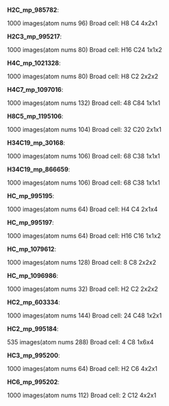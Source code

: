 **H2C_mp_985782**:

   1000 images(atom nums 96)
   Broad cell: H8 C4   4x2x1


**H2C3_mp_995217**:

   1000 images(atom nums 80)
   Broad cell: H16 C24 1x1x2


**H4C_mp_1021328**:

   1000 images(atom nums 80)
   Broad cell: H8 C2   2x2x2


**H4C7_mp_1097016**:

   1000 images(atom nums 132)
   Broad cell: 48 C84 1x1x1


**H8C5_mp_1195106**:

   1000 images(atom nums 104)
   Broad cell: 32 C20 2x1x1


**H34C19_mp_30168**:

   1000 images(atom nums 106)
   Broad cell: 68 C38 1x1x1


**H34C19_mp_866659**:

   1000 images(atom nums 106)
   Broad cell: 68 C38 1x1x1


**HC_mp_995195**:

   1000 images(atom nums 64)
   Broad cell: H4 C4   2x1x4


**HC_mp_995197**:

   1000 images(atom nums 64)
   Broad cell: H16 C16 1x1x2


**HC_mp_1079612**:

   1000 images(atom nums 128)
   Broad cell: 8 C8   2x2x2


**HC_mp_1096986**:

   1000 images(atom nums 32)
   Broad cell: H2 C2   2x2x2


**HC2_mp_603334**:

   1000 images(atom nums 144)
   Broad cell: 24 C48 1x2x1


**HC2_mp_995184**:

   535 images(atom nums 288)
   Broad cell: 4 C8   1x6x4


**HC3_mp_995200**:

   1000 images(atom nums 64)
   Broad cell: H2 C6   4x2x1


**HC6_mp_995202**:

   1000 images(atom nums 112)
   Broad cell: 2 C12  4x2x1

